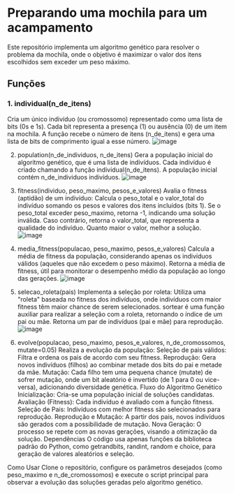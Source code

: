 # Preparando uma mochila para um acampamento
Este repositório implementa um algoritmo genético para resolver o problema da mochila, onde o objetivo é maximizar o valor dos itens escolhidos sem exceder um peso máximo.

## Funções
### 1. individual(n_de_itens)
Cria um único indivíduo (ou cromossomo) representado como uma lista de bits (0s e 1s). Cada bit representa a presença (1) ou ausência (0) de um item na mochila. A função recebe o número de itens (n_de_itens) e gera uma lista de bits de comprimento igual a esse número.
![image](https://github.com/user-attachments/assets/228befae-0fe8-423c-9554-d337b91183c6)

2. population(n_de_individuos, n_de_itens)
Gera a população inicial do algoritmo genético, que é uma lista de indivíduos. Cada indivíduo é criado chamando a função individual(n_de_itens). A população inicial contém n_de_individuos indivíduos.
![image](https://github.com/user-attachments/assets/c7721e19-b29f-443d-9c2e-c9bdf8fa9da5)

3. fitness(individuo, peso_maximo, pesos_e_valores)
Avalia o fitness (aptidão) de um indivíduo:
Calcula o peso_total e o valor_total do indivíduo somando os pesos e valores dos itens incluídos (bits 1).
Se o peso_total exceder peso_maximo, retorna -1, indicando uma solução inválida.
Caso contrário, retorna o valor_total, que representa a qualidade do indivíduo. Quanto maior o valor, melhor a solução.
![image](https://github.com/user-attachments/assets/134a4321-7b2c-4273-a979-9ea1ed1a3351)

4. media_fitness(populacao, peso_maximo, pesos_e_valores)
Calcula a média de fitness da população, considerando apenas os indivíduos válidos (aqueles que não excedem o peso máximo). Retorna a média de fitness, útil para monitorar o desempenho médio da população ao longo das gerações.
![image](https://github.com/user-attachments/assets/f5be77a1-8048-4bf0-89e9-be77fc508c72)

5. selecao_roleta(pais)
Implementa a seleção por roleta:
Utiliza uma "roleta" baseada no fitness dos indivíduos, onde indivíduos com maior fitness têm maior chance de serem selecionados.
sortear é uma função auxiliar para realizar a seleção com a roleta, retornando o índice de um pai ou mãe.
Retorna um par de indivíduos (pai e mãe) para reprodução.
![image](https://github.com/user-attachments/assets/351625dd-661a-422a-94b5-cf898fed7259)

6. evolve(populacao, peso_maximo, pesos_e_valores, n_de_cromossomos, mutate=0.05)
Realiza a evolução da população:
Seleção de pais válidos: Filtra e ordena os pais de acordo com seu fitness.
Reprodução: Gera novos indivíduos (filhos) ao combinar metade dos bits do pai e metade da mãe.
Mutação: Cada filho tem uma pequena chance (mutate) de sofrer mutação, onde um bit aleatório é invertido (de 1 para 0 ou vice-versa), adicionando diversidade genética.
Fluxo do Algoritmo Genético
Inicialização: Cria-se uma população inicial de soluções candidatas.
Avaliação (Fitness): Cada indivíduo é avaliado com a função fitness.
Seleção de Pais: Indivíduos com melhor fitness são selecionados para reprodução.
Reprodução e Mutação: A partir dos pais, novos indivíduos são gerados com a possibilidade de mutação.
Nova Geração: O processo se repete com as novas gerações, visando a otimização da solução.
Dependências
O código usa apenas funções da biblioteca padrão do Python, como getrandbits, randint, random e choice, para geração de valores aleatórios e seleção.

Como Usar
Clone o repositório, configure os parâmetros desejados (como peso_maximo e n_de_cromossomos) e execute o script principal para observar a evolução das soluções geradas pelo algoritmo genético.
